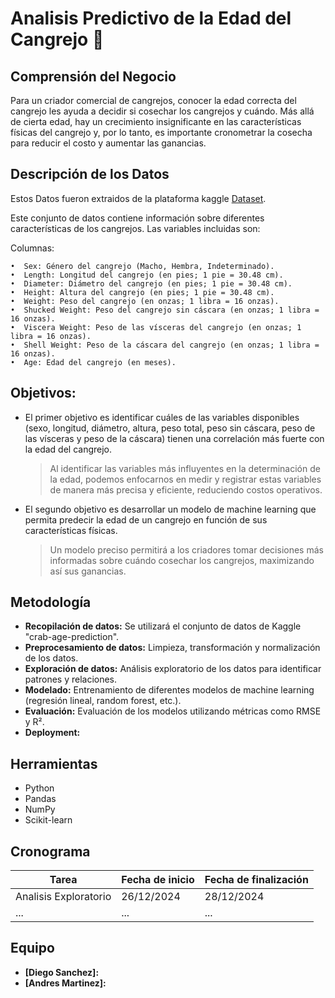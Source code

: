 # Analisis Predictivo de la Edad del Cangrejo 🦀 

## Comprensión del Negocio

Para un criador comercial de cangrejos, conocer la edad correcta del cangrejo les ayuda a decidir si cosechar los cangrejos y cuándo. Más allá de cierta edad, hay un crecimiento insignificante en las características físicas del cangrejo y, por lo tanto, es importante cronometrar la cosecha para reducir el costo y aumentar las ganancias.

## Descripción de los Datos

Estos Datos fueron extraidos de la plataforma kaggle [Dataset](https://www.kaggle.com/code/umutcindiloglu/crab-age-prediction).

Este conjunto de datos contiene información sobre diferentes características de los cangrejos. Las variables incluidas son:

Columnas:

    •  Sex: Género del cangrejo (Macho, Hembra, Indeterminado).
    •  Length: Longitud del cangrejo (en pies; 1 pie = 30.48 cm).
    •  Diameter: Diámetro del cangrejo (en pies; 1 pie = 30.48 cm).
    •  Height: Altura del cangrejo (en pies; 1 pie = 30.48 cm).
    •  Weight: Peso del cangrejo (en onzas; 1 libra = 16 onzas).
    •  Shucked Weight: Peso del cangrejo sin cáscara (en onzas; 1 libra = 16 onzas).
    •  Viscera Weight: Peso de las vísceras del cangrejo (en onzas; 1 libra = 16 onzas).
    •  Shell Weight: Peso de la cáscara del cangrejo (en onzas; 1 libra = 16 onzas).
    •  Age: Edad del cangrejo (en meses).
    
## Objetivos:
    
+ El primer objetivo es identificar cuáles de las variables disponibles (sexo, longitud, diámetro, altura, peso total, peso sin cáscara, peso de las vísceras y peso de la cáscara) tienen una correlación más fuerte con la edad del cangrejo.
   
   > Al identificar las variables más influyentes en la determinación de la edad, podemos enfocarnos en medir y registrar estas variables de manera más precisa y eficiente, reduciendo costos operativos.
    
+ El segundo objetivo es desarrollar un modelo de machine learning que permita predecir la edad de un cangrejo en función de sus características físicas.

   > Un modelo preciso permitirá a los criadores tomar decisiones más informadas sobre cuándo cosechar los cangrejos, maximizando así sus ganancias.
    
    
## Metodología

* **Recopilación de datos:** Se utilizará el conjunto de datos de Kaggle "crab-age-prediction".
* **Preprocesamiento de datos:** Limpieza, transformación y normalización de los datos.
* **Exploración de datos:** Análisis exploratorio de los datos para identificar patrones y relaciones.
* **Modelado:** Entrenamiento de diferentes modelos de machine learning (regresión lineal, random forest, etc.).
* **Evaluación:** Evaluación de los modelos utilizando métricas como RMSE y R².
* **Deployment:** 

## Herramientas
* Python
* Pandas
* NumPy
* Scikit-learn


## Cronograma
| Tarea | Fecha de inicio | Fecha de finalización |
|-------|-----------------|-----------------------|
| Analisis Exploratorio   | 26/12/2024 | 28/12/2024|
| ...| ... | ... |

## Equipo
* **[Diego Sanchez]:** 
* **[Andres Martinez]:** 
